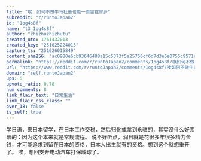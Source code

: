 ```yaml
---
title: "唉，如何不做牛马社畜也能一直留在家乡"
subreddit: "r/runtoJapan2"
id: "1og4s8f"
name: "t3_1og4s8f"
author: "zhizhuzhizhutu"
created_utc: 1761432013
created_key: "251025224013"
capture_ts: "251026015849"
content_sha256: "ac0980e6cb93646488a15c5373f5a25756cf6d7d3e5e0755c9571e5e48a892f0"
permalink: "https://reddit.com/r/runtoJapan2/comments/1og4s8f/唉如何不做牛马社畜也能一直留在家乡/"
url: "https://www.reddit.com/r/runtoJapan2/comments/1og4s8f/唉如何不做牛马社畜也能一直留在家乡/"
domain: "self.runtoJapan2"
ups: 5
upvote_ratio: 0.78
num_comments: 8
link_flair_text: "日常生活"
link_flair_css_class: ""
over_18: false
is_self: true
---
```


学日语，来日本留学，在日本工作交税，然后归化或拿到永驻的，其实没什么好羡慕的：因为这个本来就是常规流程。
说不好听点，润日就是花很多年很多精力金钱，才可能追求到留在日本的资格，日本人出生就有的资格。想到这个就想重开了。
唉，想回支开电动汽车打保龄球了。

